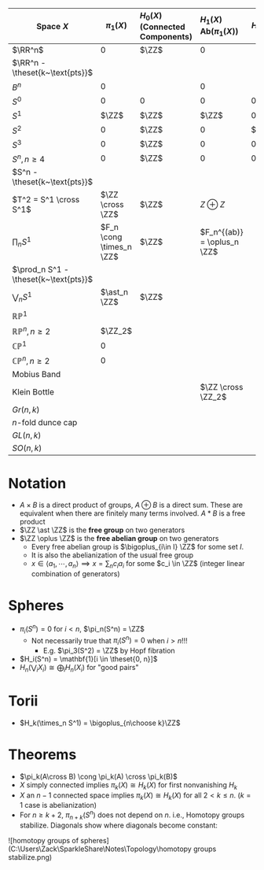 | Space $X$                             | $\pi_1(X)$               | $H_0(X)$<br />(Connected Components) | $H_1(X)$<br />$\mathbf{Ab}(\pi_1(X))$ | $H_2(X)$ | $H_3(X)$ |
| ------------------------------------- | ------------------------ | :----------------------------------- | :------------------------------------ | -------- | -------- |
| $\RR^n$                               | 0                        | $\ZZ$                                | 0                                     |          |          |
| $\RR^n - \theset{k~\text{pts}}$       |                          |                                      |                                       |          |          |
| $B^n$                                 | 0                        |                                      | 0                                     |          |          |
| $S^0$                                 | 0                        | 0                                    | 0                                     | 0        | 0        |
| $S^1$                                 | $\ZZ$                    | $\ZZ$                                | $\ZZ$                                 | 0        | 0        |
| $S^2$                                 | 0                        | $\ZZ$                                | 0                                     | $\ZZ$    | 0        |
| $S^3$                                 | 0                        | $\ZZ$                                | 0                                     | 0        | ?        |
| $S^n, n \geq 4$                       | 0                        | $\ZZ$                                | 0                                     | 0        | 0        |
| $S^n - \theset{k~\text{pts}}$         |                          |                                      |                                       |          |          |
| $T^2 = S^1 \cross S^1$                | $\ZZ \cross \ZZ$         | $\ZZ$                                | $Z\oplus Z$                           |          |          |
| $\prod_n S^1$                         | $F_n \cong \times_n \ZZ$ | $\ZZ$                                | $F_n^{(ab)} = \oplus_n \ZZ$           |          |          |
| $\prod_n S^1 - \theset{k~\text{pts}}$ |                          |                                      |                                       |          |          |
| $\bigvee_n S^1$                       | $\ast_n \ZZ$             | $\ZZ$                                |                                       |          |          |
| $\mathbb{RP}^1$                       |                          |                                      |                                       |          |          |
| $\mathbb{RP}^n, n \geq 2$             | $\ZZ_2$                  |                                      |                                       |          |          |
| $\mathbb{CP}^1$                       | 0                        |                                      |                                       |          |          |
| $\mathbb{CP}^n, n \geq 2$             | 0                        |                                      |                                       |          |          |
| Mobius Band                           |                          |                                      |                                       |          |          |
| Klein Bottle                          |                          |                                      | $\ZZ \cross \ZZ_2$                    |          |          |
| $Gr(n, k)$                            |                          |                                      |                                       |          |          |
| $n$-fold dunce cap                    |                          |                                      |                                       |          |          |
| $GL(n, k)$                            |                          |                                      |                                       |          |          |
| $SO(n, k)$                            |                          |                                      |                                       |          |          |





# Notation

- $A \times B$ is a direct product of groups, $A \oplus B$ is a direct sum. These are equivalent when there are finitely many terms involved. $A \ast B$ is a free product
- $\ZZ \ast \ZZ$ is the **free group** on two generators
- $\ZZ \oplus \ZZ$ is the **free abelian group** on two generators
  - Every free abelian group is $\bigoplus_{i\in I} \ZZ$ for some set $I$.
  - It is also the abelianization of the usual free group
  - $x \in \left< a_1, \cdots, a_n\right> \implies x = \sum_n c_i a_i$ for some $c_i \in \ZZ$ (integer linear combination of generators)

# Spheres

- $\pi_i(S^n) = 0$ for $i < n$, $\pi_n(S^n) = \ZZ$
  - Not necessarily true that $\pi_i(S^n) = 0$ when $i > n$!!!
    - E.g. $\pi_3(S^2) = \ZZ$ by Hopf fibration
- $H_i(S^n) = \mathbf{1}[i \in \theset{0, n}]$
- $H_n(\bigvee_i X_i) \cong \bigoplus_i H_n(X_i)$ for "good pairs"

# Torii

- $H_k(\times_n S^1) = \bigoplus_{n\choose k}\ZZ$

# Theorems

- $\pi_k(A\cross B) \cong \pi_k(A) \cross \pi_k(B)$
- $X$ simply connected implies $\pi_k(X)  \cong H_k(X)$ for first nonvanishing $H_k$
- $X$ an $n-1$ connected space implies $\pi_k(X) \cong H_k(X)$ for all $2 < k \leq n$.
  ($k=1$ case is abelianization)
- For $n\geq k+2$,  $\pi_{n+k}(S^n)$ does not depend on $n$.
  i.e., Homotopy groups stabilize. Diagonals show where diagonals become constant:

![homotopy groups of spheres](C:\Users\Zack\SparkleShare\Notes\Topology\homotopy groups stabilize.png)